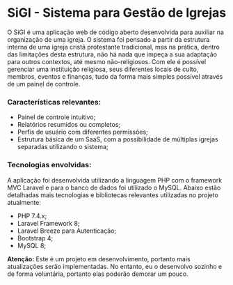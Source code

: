 # SiGI - Sistema para Gestão de Igrejas

O SiGI é uma aplicação web de código aberto desenvolvida para auxiliar na organização de uma igreja. O sistema foi pensado a partir da estrutura interna de uma igreja cristã protestante tradicional, mas na prática, dentro das limitações desta estrutura, não há nada que impeça a sua adaptação para outros contextos, até mesmo não-religiosos. Com ele é possível gerenciar uma instituição religiosa, seus diferentes locais de culto, membros, eventos e finanças, tudo da forma mais simples possível através de um painel de controle.

### Características relevantes:

- Painel de controle intuitivo;
- Relatórios resumidos ou completos;
- Perfis de usuário com diferentes permissões;
- Estrutura básica de um SaaS, com a possibilidade de múltiplas igrejas separadas utilizando o sistema;

### Tecnologias envolvidas:

A aplicação foi desenvolvida utilizando a linguagem PHP com o framework MVC Laravel e para o banco de dados foi utilizado o MySQL. Abaixo estão detalhadas mais tecnologias e bibliotecas relevantes utilizadas no projeto atualmente:

- PHP 7.4.x;
- Laravel Framework 8;
- Laravel Breeze para Autenticação;
- Bootstrap 4;
- MySQL 8;

**Atenção:** Este é um projeto em desenvolvimento, portanto mais atualizações serão implementadas. No entanto, eu o desenvolvo sozinho e de forma voluntária, portanto elas poderão demorar um pouco.
